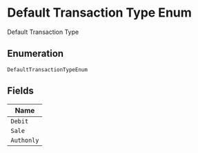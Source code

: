 
# Default Transaction Type Enum

Default Transaction Type

## Enumeration

`DefaultTransactionTypeEnum`

## Fields

| Name |
|  --- |
| `Debit` |
| `Sale` |
| `Authonly` |

